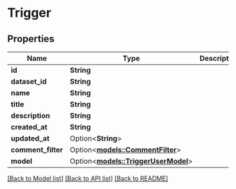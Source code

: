 # Trigger

## Properties

Name | Type | Description | Notes
------------ | ------------- | ------------- | -------------
**id** | **String** |  | 
**dataset_id** | **String** |  | 
**name** | **String** |  | 
**title** | **String** |  | 
**description** | **String** |  | 
**created_at** | **String** |  | 
**updated_at** | Option<**String**> |  | 
**comment_filter** | Option<[**models::CommentFilter**](CommentFilter.md)> |  | [optional]
**model** | Option<[**models::TriggerUserModel**](TriggerUserModel.md)> |  | [optional]

[[Back to Model list]](../README.md#documentation-for-models) [[Back to API list]](../README.md#documentation-for-api-endpoints) [[Back to README]](../README.md)



